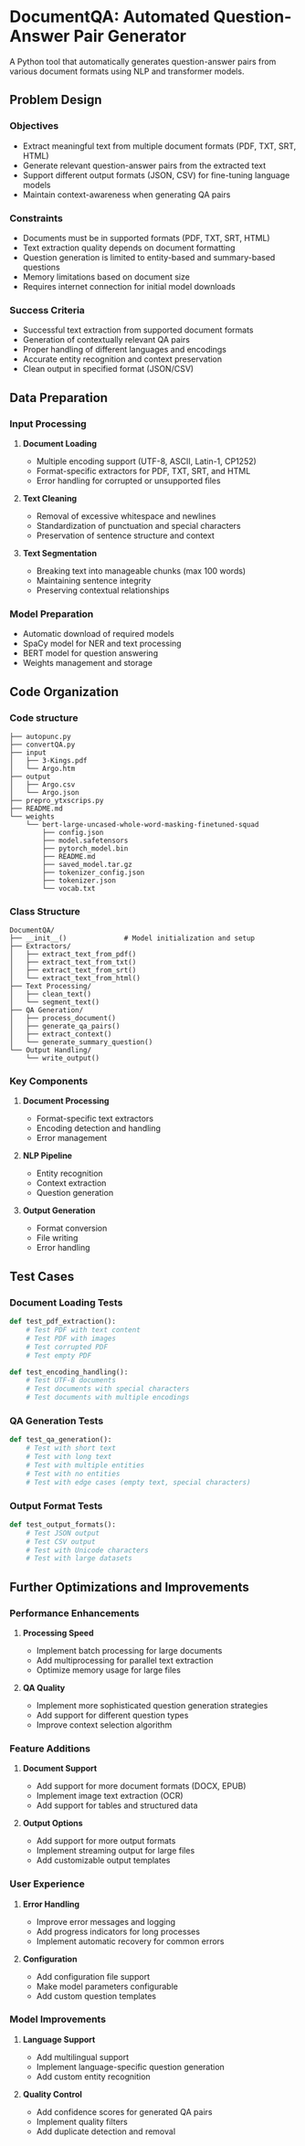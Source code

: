 # DocumentQA: Automated Question-Answer Pair Generator

A Python tool that automatically generates question-answer pairs from various document formats using NLP and transformer models.

## Problem Design

### Objectives
- Extract meaningful text from multiple document formats (PDF, TXT, SRT, HTML)
- Generate relevant question-answer pairs from the extracted text
- Support different output formats (JSON, CSV) for fine-tuning language models
- Maintain context-awareness when generating QA pairs

### Constraints
- Documents must be in supported formats (PDF, TXT, SRT, HTML)
- Text extraction quality depends on document formatting
- Question generation is limited to entity-based and summary-based questions
- Memory limitations based on document size
- Requires internet connection for initial model downloads

### Success Criteria
- Successful text extraction from supported document formats
- Generation of contextually relevant QA pairs
- Proper handling of different languages and encodings
- Accurate entity recognition and context preservation
- Clean output in specified format (JSON/CSV)

## Data Preparation

### Input Processing
1. **Document Loading**
   - Multiple encoding support (UTF-8, ASCII, Latin-1, CP1252)
   - Format-specific extractors for PDF, TXT, SRT, and HTML
   - Error handling for corrupted or unsupported files

2. **Text Cleaning**
   - Removal of excessive whitespace and newlines
   - Standardization of punctuation and special characters
   - Preservation of sentence structure and context

3. **Text Segmentation**
   - Breaking text into manageable chunks (max 100 words)
   - Maintaining sentence integrity
   - Preserving contextual relationships

### Model Preparation
- Automatic download of required models
- SpaCy model for NER and text processing
- BERT model for question answering
- Weights management and storage

## Code Organization

### Code structure
```
├── autopunc.py
├── convertQA.py
├── input
│   ├── 3-Kings.pdf
│   └── Argo.htm
├── output
│   ├── Argo.csv
│   └── Argo.json
├── prepro_ytxscrips.py
├── README.md
└── weights
    └── bert-large-uncased-whole-word-masking-finetuned-squad
        ├── config.json
        ├── model.safetensors
        ├── pytorch_model.bin
        ├── README.md
        ├── saved_model.tar.gz
        ├── tokenizer_config.json
        ├── tokenizer.json
        └── vocab.txt
```

### Class Structure
```
DocumentQA/
├── __init__()              # Model initialization and setup
├── Extractors/
│   ├── extract_text_from_pdf()
│   ├── extract_text_from_txt()
│   ├── extract_text_from_srt()
│   └── extract_text_from_html()
├── Text Processing/
│   ├── clean_text()
│   └── segment_text()
├── QA Generation/
│   ├── process_document()
│   ├── generate_qa_pairs()
│   ├── extract_context()
│   └── generate_summary_question()
└── Output Handling/
    └── write_output()
```

### Key Components
1. **Document Processing**
   - Format-specific text extractors
   - Encoding detection and handling
   - Error management

2. **NLP Pipeline**
   - Entity recognition
   - Context extraction
   - Question generation

3. **Output Generation**
   - Format conversion
   - File writing
   - Error handling

## Test Cases

### Document Loading Tests
```python
def test_pdf_extraction():
    # Test PDF with text content
    # Test PDF with images
    # Test corrupted PDF
    # Test empty PDF

def test_encoding_handling():
    # Test UTF-8 documents
    # Test documents with special characters
    # Test documents with multiple encodings
```

### QA Generation Tests
```python
def test_qa_generation():
    # Test with short text
    # Test with long text
    # Test with multiple entities
    # Test with no entities
    # Test with edge cases (empty text, special characters)
```

### Output Format Tests
```python
def test_output_formats():
    # Test JSON output
    # Test CSV output
    # Test with Unicode characters
    # Test with large datasets
```

## Further Optimizations and Improvements

### Performance Enhancements
1. **Processing Speed**
   - Implement batch processing for large documents
   - Add multiprocessing for parallel text extraction
   - Optimize memory usage for large files

2. **QA Quality**
   - Implement more sophisticated question generation strategies
   - Add support for different question types
   - Improve context selection algorithm

### Feature Additions
1. **Document Support**
   - Add support for more document formats (DOCX, EPUB)
   - Implement image text extraction (OCR)
   - Add support for tables and structured data

2. **Output Options**
   - Add support for more output formats
   - Implement streaming output for large files
   - Add customizable output templates

### User Experience
1. **Error Handling**
   - Improve error messages and logging
   - Add progress indicators for long processes
   - Implement automatic recovery for common errors

2. **Configuration**
   - Add configuration file support
   - Make model parameters configurable
   - Add custom question templates

### Model Improvements
1. **Language Support**
   - Add multilingual support
   - Implement language-specific question generation
   - Add custom entity recognition

2. **Quality Control**
   - Add confidence scores for generated QA pairs
   - Implement quality filters
   - Add duplicate detection and removal